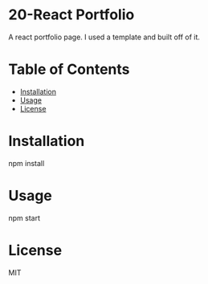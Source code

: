 # 20-React Portfolio
      
  A react portfolio page. I used a template and built off of it.
      
  # Table of Contents
      
  - [Installation](#installation)
  - [Usage](#usage)
  - [License](#license)
      
      
  # Installation
      
  npm install
      
      
  # Usage
      
  npm start
      
      
  # License
      
  MIT
